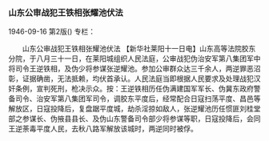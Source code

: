 ### 山东公审战犯王铁相张耀池伏法

1946-09-16
第2版()
专栏：

　　山东公审战犯王铁相张耀池伏法
    【新华社莱阳十一日电】山东高等法院胶东分院，于八月三十一日，在莱阳城组织人民法庭，公审战犯伪治安军第八集团军中将司令王逆铁相，及伪少将参谋张逆耀池。参加公审群众达三千余人，两逆罪恶沼彰，证据确凿，无法抵赖，均伏首承认。人民法庭当即根据人民要求及处理战犯汉奸条例，宣判死刑，枪决示众。按：王逆铁相历任伪满建国军军长、伪冀东政府警备司令、治安军第八集团军司令，调胶东平度后，经常配合日寇扫荡平度、昌邑等解放区，日寇投降后，复盘踞平度城，劫杀淫掠如敌人，张逆耀池历任惯匪刘桂堂部之参谋长、伪掖县县长、及伪山东警备司令部少将参谋等职，日寇投降后，会同王逆荼毒平度人民，去秋八路军解放该城时，两逆同时被俘。
